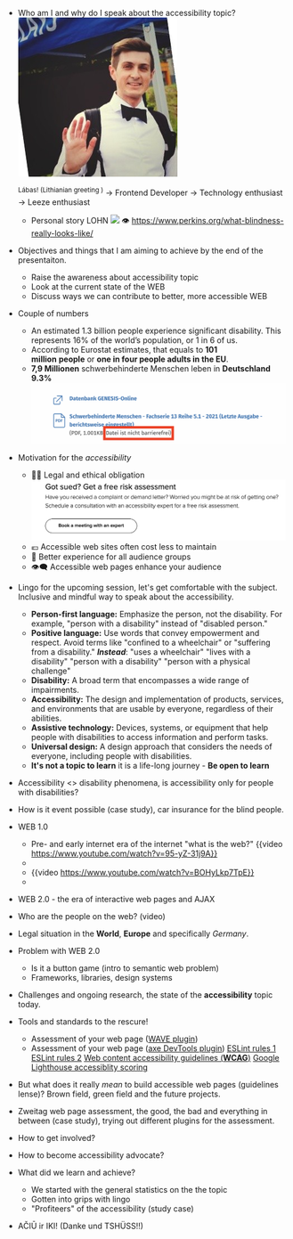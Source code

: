 - Who am I and why do I speak about the accessibility topic?
  ![image.png](../assets/image_1728980884509_0.png)
  
  <sup>Lábas! (Lithianian greeting )</sup>
  → Frontend Developer
  → Technology enthusiast
  → Leeze enthusiast
	- Personal story LOHN
	  ![](https://icrcat.com/wp-content/uploads/2016/10/leber-5.png)
	  👁️ https://www.perkins.org/what-blindness-really-looks-like/
- Objectives and things that I am aiming to achieve by the end of the presentaiton.
	- Raise the awareness about accessibility topic
	- Look at the current state of the WEB
	- Discuss ways we can contribute to better, more accessible WEB
- Couple of numbers
	- An estimated 1.3 billion people experience significant disability. This represents 16% of the world’s population, or 1 in 6 of us.
	- According to Eurostat estimates, that equals to **101 million** **people** or **one in four people adults in the EU**.
	- **7,9 Millionen** schwerbehinderte Menschen leben in **Deutschland 9.3%**
	  ![image.png](../assets/image_1729009880196_0.png)
- Motivation for the *accessibility*
	- 👩‍⚖️ Legal and ethical obligation
	  ![image.png](../assets/image_1728978408337_0.png)
	- 💶 Accessible web sites often cost less to maintain
	- 💯 Better experience for all audience groups
	- 👁️‍🗨️ Accessible web pages enhance your audience
- Lingo for the upcoming session, let's get comfortable with the subject. Inclusive and mindful way to speak about the accessibility.
	- **Person-first language:** Emphasize the person, not the disability. For example, "person with a disability" instead of "disabled person."
	- **Positive language:** Use words that convey empowerment and respect. Avoid terms like "confined to a wheelchair" or "suffering from a disability." 
	  **_Instead_**:
	  "uses a wheelchair"
	  "lives with a disability"
	  "person with a disability"
	  "person with a physical challenge"
	- **Disability:** A broad term that encompasses a wide range of impairments.
	- **Accessibility:** The design and implementation of products, services, and environments that are usable by everyone, regardless of their abilities.
	- **Assistive technology:** Devices, systems, or equipment that help people with disabilities to access information and perform tasks.
	- **Universal design:** A design approach that considers the needs of everyone, including people with disabilities.
	- **It's not a topic to learn** it is a life-long journey - **Be open to learn**
- Accessibility <> disability phenomena, is accessibility only for people with disabilities?
- How is it event possible (case study), car insurance for the blind people.
- WEB 1.0
	- Pre- and early internet era of the internet "what is the web?" {{video https://www.youtube.com/watch?v=95-yZ-31j9A}}
	-
	- {{video https://www.youtube.com/watch?v=BOHyLkp7TpE}}
	-
- WEB 2.0 - the era of interactive web pages and AJAX
- Who are the people on the web? (video)
- Legal situation in the **World**, **Europe** and specifically _*Germany*_.
- Problem with WEB 2.0
	- Is it a button game (intro to semantic web problem)
	- Frameworks, libraries, design systems
- Challenges and ongoing research, the state of the **accessibility** topic today.
- Tools and standards to the rescure!
	- Assessment of your web page ([WAVE plugin](https://wave.webaim.org/extension/))
	- Assessment of your web page ([axe DevTools plugin](https://chromewebstore.google.com/detail/axe-devtools-web-accessib/lhdoppojpmngadmnindnejefpokejbdd?pli=1))
	  [ESLint rules 1](https://web.dev/articles/accessibility-auditing-react)
	  [ESLint rules 2](https://typescript-eslint.io/rules/explicit-member-accessibility/)
	  [Web content accessibility guidelines (**WCAG**)](https://www.w3.org/WAI/standards-guidelines/wcag/)
	  [Google Lighthouse accessiblity scoring](https://developer.chrome.com/docs/lighthouse/accessibility/scoring)
- But what does it really *mean* to build accessible web pages (guidelines lense)? Brown field, green field and the future projects.
- Zweitag web page assessment, the good, the bad and everything in between (case study), trying out different plugins for the assessment.
- How to get involved?
- How to become accessibility advocate?
- What did we learn and achieve?
	- We started with the general statistics on the the topic
	- Gotten into grips with lingo
	- "Profiteers" of the accessibility (study case)
- AČIŪ ir IKI! (Danke und TSHÜSS!!)